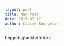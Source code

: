 ```yaml
---
layout: post
title: New Post
date: 2017-07-17
author: Claire Bourgeton
---
```


hhjgddsghmkhdfdfdrs
